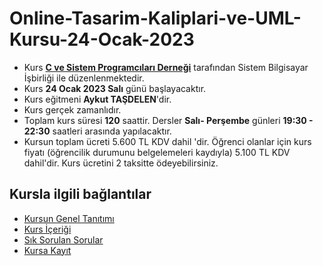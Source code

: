 # Online-Tasarim-Kaliplari-ve-UML-Kursu-24-Ocak-2023


+ Kurs [__C ve Sistem Programcıları Derneği__](http://www.csystem.org/) tarafından Sistem Bilgisayar İşbirliği ile düzenlenmektedir.
+ Kurs __24 Ocak 2023 Salı__ günü başlayacaktır.
+ Kurs eğitmeni __Aykut TAŞDELEN__'dir.
+ Kurs gerçek zamanlıdır.
+ Toplam kurs süresi __120__ saattir. Dersler __Salı- Perşembe__ günleri __19:30 - 22:30__ saatleri arasında yapılacaktır.
+ Kursun toplam ücreti 5.600 TL KDV dahil 'dir. Öğrenci olanlar için kurs fiyatı (öğrencilik durumunu belgelemeleri kaydıyla) 5.100 TL KDV dahil'dir. Kurs ücretini 2 taksitte ödeyebilirsiniz.

## Kursla ilgili bağlantılar
+ [Kursun Genel Tanıtımı](https://github.com/CSD-1993/Online-Tasarim-Kaliplari-ve-UML-Kursu-13-Aralik-2022/blob/main/kurs_tanitimi.md)
+ [Kurs İçeriği](https://github.com/CSD-1993/Online-Tasarim-Kaliplari-ve-UML-Kursu-13-Aralik-2022/blob/main/kurs_icerigi.md)
+ [Sık Sorulan Sorular](https://github.com/CSD-1993/Online-Tasarim-Kaliplari-ve-UML-Kursu-13-Aralik-2022/blob/main/sss.md)
+ [Kursa Kayıt](https://us06web.zoom.us/meeting/register/tZwkde6sqTMsGN396Quux8FdYX5WGc_cGlRI )
